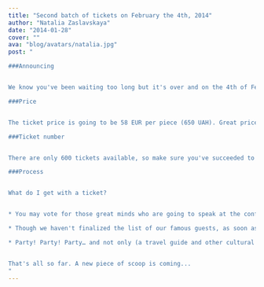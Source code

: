 ```yaml
---
title: "Second batch of tickets on February the 4th, 2014"
author: "Natalia Zaslavskaya"
date: "2014-01-28"
cover: ""
ava: "blog/avatars/natalia.jpg"
post: "

###Announcing


We know you've been waiting too long but it's over and on the 4th of February 2014 your EuRuKo tickets will be open for sale [here](http://euruko2014.ticketforevent.com/) (we'll definitely tweet about that).

###Price


The ticket price is going to be 58 EUR per piece (650 UAH). Great price for the even greater event. Annually we've got a responsible host and traditionally amazing sponsors, and with the motto 'by the community for the community' we continue bring use and joy to tech gigs.

###Ticket number


There are only 600 tickets available, so make sure you've succeeded to buy one sooner. In the February batch we'll be selling next 200 tickets (the first one was sold in November, 2013).

###Process


What do I get with a ticket?


* You may vote for those great minds who are going to speak at the conference.

* Though we haven't finalized the list of our famous guests, as soon as we have, you'll be the first to know.

* Party! Party! Party… and not only (a travel guide and other cultural entertainments find [here](https://docs.google.com/a/passety.com/document/d/1_oUlCGHV3Sf29DTYk0mkX0DO4gNg0-Q2e4nZGAU3RcY/edit))


That's all so far. A new piece of scoop is coming...
"
---
```

